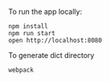 To run the app locally:

```
npm install
npm run start
open http://localhost:8080
```

To generate dict directory
```
webpack
```
